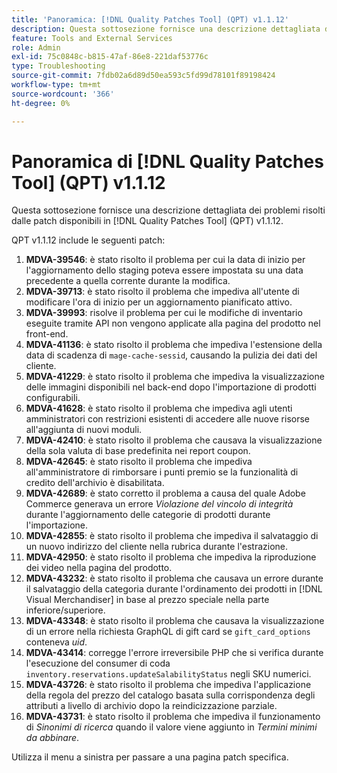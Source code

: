 ```yaml
---
title: 'Panoramica: [!DNL Quality Patches Tool] (QPT) v1.1.12'
description: Questa sottosezione fornisce una descrizione dettagliata dei problemi risolti dalle patch disponibili in  [!DNL Quality Patches Tool] (QPT) v1.1.12.
feature: Tools and External Services
role: Admin
exl-id: 75c0848c-b815-47af-86e8-221daf53776c
type: Troubleshooting
source-git-commit: 7fdb02a6d89d50ea593c5fd99d78101f89198424
workflow-type: tm+mt
source-wordcount: '366'
ht-degree: 0%

---
```


# Panoramica di [!DNL Quality Patches Tool] (QPT) v1.1.12

Questa sottosezione fornisce una descrizione dettagliata dei problemi risolti dalle patch disponibili in [!DNL Quality Patches Tool] (QPT) v1.1.12.

QPT v1.1.12 include le seguenti patch:

1. **MDVA-39546**: è stato risolto il problema per cui la data di inizio per l&#39;aggiornamento dello staging poteva essere impostata su una data precedente a quella corrente durante la modifica.
1. **MDVA-39713**: è stato risolto il problema che impediva all&#39;utente di modificare l&#39;ora di inizio per un aggiornamento pianificato attivo.
1. **MDVA-39993**: risolve il problema per cui le modifiche di inventario eseguite tramite API non vengono applicate alla pagina del prodotto nel front-end.
1. **MDVA-41136**: è stato risolto il problema che impediva l&#39;estensione della data di scadenza di `mage-cache-sessid`, causando la pulizia dei dati del cliente.
1. **MDVA-41229**: è stato risolto il problema che impediva la visualizzazione delle immagini disponibili nel back-end dopo l&#39;importazione di prodotti configurabili.
1. **MDVA-41628**: è stato risolto il problema che impediva agli utenti amministratori con restrizioni esistenti di accedere alle nuove risorse all&#39;aggiunta di nuovi moduli.
1. **MDVA-42410**: è stato risolto il problema che causava la visualizzazione della sola valuta di base predefinita nei report coupon.
1. **MDVA-42645**: è stato risolto il problema che impediva all&#39;amministratore di rimborsare i punti premio se la funzionalità di credito dell&#39;archivio è disabilitata.
1. **MDVA-42689**: è stato corretto il problema a causa del quale Adobe Commerce generava un errore *Violazione del vincolo di integrità* durante l&#39;aggiornamento delle categorie di prodotti durante l&#39;importazione.
1. **MDVA-42855**: è stato risolto il problema che impediva il salvataggio di un nuovo indirizzo del cliente nella rubrica durante l&#39;estrazione.
1. **MDVA-42950**: è stato risolto il problema che impediva la riproduzione dei video nella pagina del prodotto.
1. **MDVA-43232**: è stato risolto il problema che causava un errore durante il salvataggio della categoria durante l&#39;ordinamento dei prodotti in [!DNL Visual Merchandiser] in base al prezzo speciale nella parte inferiore/superiore.
1. **MDVA-43348**: è stato risolto il problema che causava la visualizzazione di un errore nella richiesta GraphQL di gift card se `gift_card_options` conteneva *uid*.
1. **MDVA-43414**: corregge l&#39;errore irreversibile PHP che si verifica durante l&#39;esecuzione del consumer di coda `inventory.reservations.updateSalabilityStatus` negli SKU numerici.
1. **MDVA-43726**: è stato risolto il problema che impediva l&#39;applicazione della regola del prezzo del catalogo basata sulla corrispondenza degli attributi a livello di archivio dopo la reindicizzazione parziale.
1. **MDVA-43731**: è stato risolto il problema che impediva il funzionamento di *Sinonimi di ricerca* quando il valore viene aggiunto in *Termini minimi da abbinare*.

Utilizza il menu a sinistra per passare a una pagina patch specifica.
